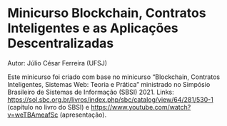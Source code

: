 # Minicurso Blockchain, Contratos Inteligentes e as Aplicações Descentralizadas

Autor: Júlio César Ferreira (UFSJ)

Este minicurso foi criado com base no minicurso “Blockchain, Contratos Inteligentes, Sistemas Web: Teoria e Prática” ministrado no Simpósio Brasileiro de Sistemas de Informação (SBSI) 2021.
Links: https://sol.sbc.org.br/livros/index.php/sbc/catalog/view/64/281/530-1 (capítulo no livro do SBSI) e https://www.youtube.com/watch?v=weTBAmeafSc (apresentação).
